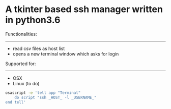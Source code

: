 # A tkinter based ssh manager written in python3.6


Functionalities:
________________

  + read csv files as host list
  + opens a new terminal window which asks for login

Supported for:
______________

  + OSX
  + Linux (to do)

```bash
osascript -e 'tell app "Terminal"
    do script "ssh _HOST_ -l _USERNAME_"
end tell'
```
